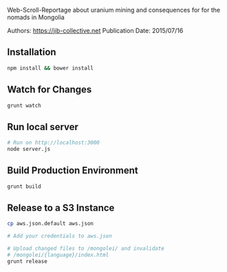 Web-Scroll-Reportage about uranium mining and consequences for for the nomads in Mongolia

Authors: https://jib-collective.net
Publication Date: 2015/07/16

## Installation ##
```bash
npm install && bower install
```

## Watch for Changes ##
```bash
grunt watch
```

## Run local server ##
```bash
# Run on http://localhost:3000
node server.js
```

## Build Production Environment ##
```bash
grunt build
```

## Release to a S3 Instance ##
```bash
cp aws.json.default aws.json

# Add your credentials to aws.json

# Upload changed files to /mongolei/ and invalidate
# /mongolei/{language}/index.html
grunt release
```

